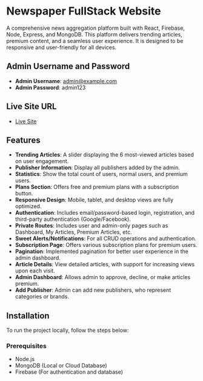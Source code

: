 # Newspaper FullStack Website

A comprehensive news aggregation platform built with React, Firebase, Node, Express, and MongoDB. This platform delivers trending articles, premium content, and a seamless user experience. It is designed to be responsive and user-friendly for all devices.

## Admin Username and Password

- **Admin Username**: admin@example.com
- **Admin Password**: admin123

## Live Site URL

- [Live Site](https://news-orbit-4f192.web.app/)

## Features

- **Trending Articles**: A slider displaying the 6 most-viewed articles based on user engagement.
- **Publisher Information**: Display all publishers added by the admin.
- **Statistics**: Show the total count of users, normal users, and premium users.
- **Plans Section**: Offers free and premium plans with a subscription button.
- **Responsive Design**: Mobile, tablet, and desktop views are fully optimized.
- **Authentication**: Includes email/password-based login, registration, and third-party authentication (Google/Facebook).
- **Private Routes**: Includes user and admin-only pages such as Dashboard, My Articles, Premium Articles, etc.
- **Sweet Alerts/Notifications**: For all CRUD operations and authentication.
- **Subscription Page**: Offers various subscription plans for premium users.
- **Pagination**: Implemented pagination for better user experience in the admin dashboard.
- **Article Details**: View detailed articles, with support for increasing views upon each visit.
- **Admin Dashboard**: Allows admin to approve, decline, or make articles premium.
- **Add Publisher**: Admin can add new publishers, who represent categories or brands.

## Installation

To run the project locally, follow the steps below:

### Prerequisites

- Node.js
- MongoDB (Local or Cloud Database)
- Firebase (For authentication and database)


